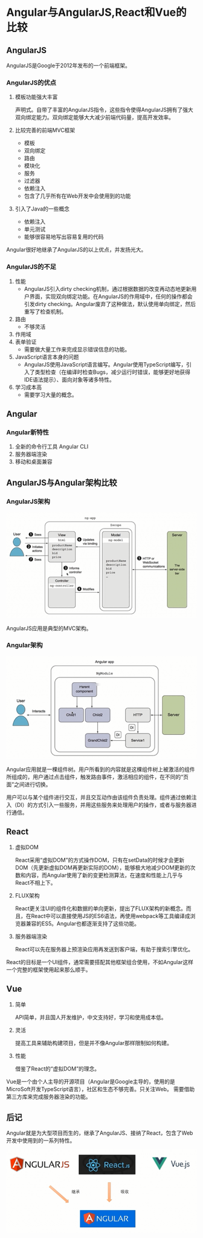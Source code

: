 # Angular与AngularJS,React和Vue的比较

## AngularJS

AngularJS是Google于2012年发布的一个前端框架。

### AngularJS的优点

1. 模板功能强大丰富

   声明式。自带了丰富的AngularJS指令，这些指令使得AngularJS拥有了强大双向绑定能力。双向绑定能够大大减少前端代码量，提高开发效率。

2. 比较完善的前端MVC框架

   - 模板
   - 双向绑定
   - 路由
   - 模块化
   - 服务
   - 过滤器
   - 依赖注入
   - 包含了几乎所有在Web开发中会使用到的功能

3. 引入了Java的一些概念

   - 依赖注入
   - 单元测试
   - 能够很容易地写出容易复用的代码

Angular很好地继承了AngularJS的以上优点，并发扬光大。

### AngularJS的不足

1. 性能
   - AngularJS引入dirty checking机制，通过根据数据的改变再动态地更新用户界面，实现双向绑定功能。在AngularJS的作用域中，任何的操作都会引发dirty checking。Angular废弃了这种做法，默认使用单向绑定，然后重写了检查机制。
2. 路由
   - 不够灵活
3. 作用域
4. 表单验证
   - 需要做大量工作来完成显示错误信息的功能。
5. JavaScript语言本身的问题
   - AngularJS使用JavaScript语言编写。Angular使用TypeScript编写，引入了类型检查（在编译时检查Bugs，减少运行时错误，能够更好地获得IDE语法提示）、面向对象等诸多特性。
6. 学习成本高
   - 需要学习大量的概念。

## Angular

### Angular新特性

1. 全新的命令行工具 Angular CLI
2. 服务器端渲染 
3. 移动和桌面兼容

## AngularJS与Angular架构比较

### AngularJS架构

![1549955832452](assets/1549955832452.png)

AngularJS应用是典型的MVC架构。

### Angular架构

![1549955942654](assets/1549955942654.png)

Angular应用就是一棵组件树。用户所看到的内容就是这棵组件树上被激活的组件所组成的，用户通过点击组件，触发路由事件，激活相应的组件，在不同的“页面”之间进行切换。

用户可以与某个组件进行交互，并且交互动作由该组件负责处理。组件通过依赖注入（DI）的方式引入一些服务，并用这些服务来处理用户的操作，或者与服务器进行通信。

## React

1. 虚拟DOM

   React采用“虚拟DOM”的方式操作DOM，只有在setData的时候才会更新DOM（先更新虚拟DOM再更新实际的DOM），能够极大地减少DOM更新的次数和内容，而Angular使用了新的变更检测算法，在速度和性能上几乎与React不相上下。

2. FLUX架构

   React更关注UI的组件化和数据的单向更新，提出了FLUX架构的新概念。而且，在React中可以直接使用JS的ES6语法，再使用webpack等工具编译成浏览器兼容的ES5。Angular也都逐渐支持了这些功能。

3. 服务器端渲染

   React可以先在服务器上预渲染应用再发送到客户端，有助于搜索引擎优化。

React的目标是一个UI组件，通常需要搭配其他框架组合使用，不如Angular这样一个完整的框架使用起来那么顺手。

## Vue

1. 简单

   API简单，并且国人开发维护，中文支持好，学习和使用成本低。

2. 灵活

   提高工具来辅助构建项目，但是并不像Angular那样限制如何构建。

3. 性能

   借鉴了React的“虚拟DOM”的理念。

Vue是一个由个人主导的开源项目（Angular是Google主导的，使用的是MicroSoft开发TypeScript语言），社区和生态不够完善。只关注Web。 需要借助第三方库来完成服务器渲染的功能。

## 后记 

Angular就是为大型项目而生的，继承了AngularJS、接纳了React，包含了Web开发中使用到的一系列特性。

![1549959627307](assets/1549959627307.png)